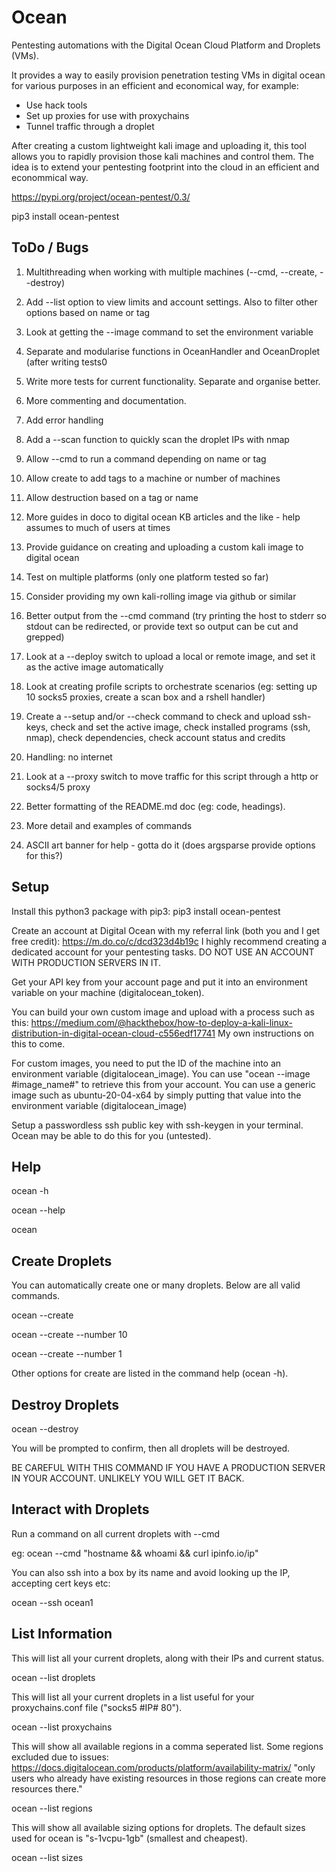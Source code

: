Ocean
=====

Pentesting automations with the Digital Ocean Cloud Platform and Droplets (VMs).

It provides a way to easily provision penetration testing VMs in digital ocean for various purposes in an efficient and economical way, for example:
- Use hack tools
- Set up proxies for use with proxychains
- Tunnel traffic through a droplet

After creating a custom lightweight kali image and uploading it, this tool allows you to rapidly provision those kali machines and control them. The idea is to extend your pentesting footprint into the cloud in an efficient and econommical way.

https://pypi.org/project/ocean-pentest/0.3/

pip3 install ocean-pentest


ToDo / Bugs
-----------

1. Multithreading when working with multiple machines (--cmd, --create, --destroy)

2. Add --list option to view limits and account settings. Also to filter other options based on name or tag

3. Look at getting the --image command to set the environment variable

4. Separate and modularise functions in OceanHandler and OceanDroplet (after writing tests0

5. Write more tests for current functionality. Separate and organise better.

6. More commenting and documentation.

7. Add error handling

8. Add a --scan function to quickly scan the droplet IPs with nmap

9. Allow --cmd to run a command depending on name or tag

10. Allow create to add tags to a machine or number of machines

11. Allow destruction based on a tag or name

12. More guides in doco to digital ocean KB articles and the like - help assumes to much of users at times

13. Provide guidance on creating and uploading a custom kali image to digital ocean

14. Test on multiple platforms (only one platform tested so far)

15. Consider providing my own kali-rolling image via github or similar

16. Better output from the --cmd command (try printing the host to stderr so stdout can be redirected, or provide text so output can be cut and grepped)

17. Look at a --deploy switch to upload a local or remote image, and set it as the active image automatically

18. Look at creating profile scripts to orchestrate scenarios (eg: setting up 10 socks5 proxies, create a scan box and a rshell handler)

19. Create a --setup and/or --check command to check and upload ssh-keys, check and set the active image, check installed programs (ssh, nmap), check dependencies, check account status and credits

20. Handling: no internet

21. Look at a --proxy switch to move traffic for this script through a http or socks4/5 proxy

22. Better formatting of the README.md doc (eg: code, headings).

23. More detail and examples of commands

24. ASCII art banner for help - gotta do it (does argsparse provide options for this?)


Setup
-----

Install this python3 package with pip3: pip3 install ocean-pentest

Create an account at Digital Ocean with my referral link (both you and I get free credit): https://m.do.co/c/dcd323d4b19c
I highly recommend creating a dedicated account for your pentesting tasks. DO NOT USE AN ACCOUNT WITH PRODUCTION SERVERS IN IT.

Get your API key from your account page and put it into an environment variable on your machine (digitalocean_token).

You can build your own custom image and upload with a process such as this: https://medium.com/@hackthebox/how-to-deploy-a-kali-linux-distribution-in-digital-ocean-cloud-c556edf17741
My own instructions on this to come.

For custom images, you need to put the ID of the machine into an environment variable (digitalocean_image). You can use "ocean --image #image_name#" to retrieve this from your account.
You can use a generic image such as ubuntu-20-04-x64 by simply putting that value into the environment variable (digitalocean_image)

Setup a passwordless ssh public key with ssh-keygen in your terminal. Ocean may be able to do this for you (untested).


Help
----

ocean -h

ocean --help

ocean


Create Droplets
----------------

You can automatically create one or many droplets. Below are all valid commands.

ocean --create

ocean --create --number 10

ocean --create --number 1

Other options for create are listed in the command help (ocean -h).


Destroy Droplets
----------------

ocean --destroy

You will be prompted to confirm, then all droplets will be destroyed.

BE CAREFUL WITH THIS COMMAND IF YOU HAVE A PRODUCTION SERVER IN YOUR ACCOUNT. UNLIKELY YOU WILL GET IT BACK.


Interact with Droplets
----------------------

Run a command on all current droplets with --cmd

eg: ocean --cmd "hostname && whoami && curl ipinfo.io/ip"

You can also ssh into a box by its name and avoid looking up the IP, accepting cert keys etc:

ocean --ssh ocean1


List Information
----------------

This will list all your current droplets, along with their IPs and current status.

ocean --list droplets

This will list all your current droplets in a list useful for your proxychains.conf file ("socks5 #IP# 80").

ocean --list proxychains

This will show all available regions in a comma seperated list.
Some regions excluded due to issues: https://docs.digitalocean.com/products/platform/availability-matrix/
"only users who already have existing resources in those regions can create more resources there."

ocean --list regions

This will show all available sizing options for droplets. The default sizes used for ocean is "s-1vcpu-1gb" (smallest and cheapest).

ocean --list sizes